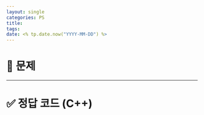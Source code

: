 ```yaml
---
layout: single
categories: PS
title: 
tags:
date: <% tp.date.now("YYYY-MM-DD") %>
---
```


# 🧩 문제


---

# ✅ 정답 코드 (C++)

```cpp


